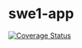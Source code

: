 # swe1-app

<a href='https://coveralls.io/github/suryasdas/swe1-app?branch=main'><img src='https://coveralls.io/repos/github/suryasdas/swe1-app/badge.svg?branch=main' alt='Coverage Status' /></a>
